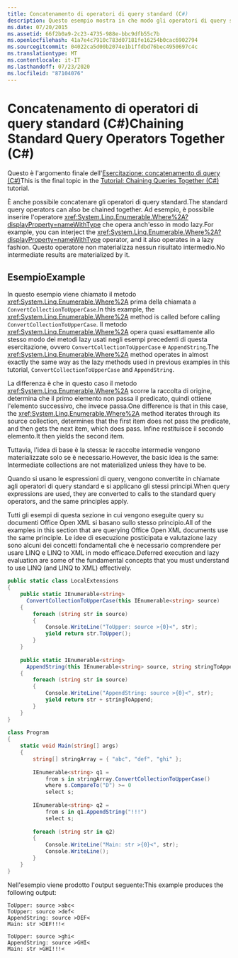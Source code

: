 ```yaml
---
title: Concatenamento di operatori di query standard (C#)
description: Questo esempio mostra in che modo gli operatori di query standard possono essere concatenati anche in C#. La query non materializza i risultati intermedi.
ms.date: 07/20/2015
ms.assetid: 66f2b0a9-2c23-4735-988e-bbc9dfb55c7b
ms.openlocfilehash: 41a7e4c7910c783d07181fe16254b0cac6902794
ms.sourcegitcommit: 04022ca5d00b2074e1b1ffdbd76bec4950697c4c
ms.translationtype: MT
ms.contentlocale: it-IT
ms.lasthandoff: 07/23/2020
ms.locfileid: "87104076"
---
```

# <a name="chaining-standard-query-operators-together-c"></a><span data-ttu-id="230f0-104">Concatenamento di operatori di query standard (C#)</span><span class="sxs-lookup"><span data-stu-id="230f0-104">Chaining Standard Query Operators Together (C#)</span></span>
<span data-ttu-id="230f0-105">Questo è l'argomento finale dell'[Esercitazione: concatenamento di query (C#)](./deferred-execution-and-lazy-evaluation-in-linq-to-xml.md)</span><span class="sxs-lookup"><span data-stu-id="230f0-105">This is the final topic in the [Tutorial: Chaining Queries Together (C#)](./deferred-execution-and-lazy-evaluation-in-linq-to-xml.md) tutorial.</span></span>  
  
 <span data-ttu-id="230f0-106">È anche possibile concatenare gli operatori di query standard.</span><span class="sxs-lookup"><span data-stu-id="230f0-106">The standard query operators can also be chained together.</span></span> <span data-ttu-id="230f0-107">Ad esempio, è possibile inserire l'operatore <xref:System.Linq.Enumerable.Where%2A?displayProperty=nameWithType> che opera anch'esso in modo lazy.</span><span class="sxs-lookup"><span data-stu-id="230f0-107">For example, you can interject the <xref:System.Linq.Enumerable.Where%2A?displayProperty=nameWithType> operator, and it also operates in a lazy fashion.</span></span> <span data-ttu-id="230f0-108">Questo operatore non materializza nessun risultato intermedio.</span><span class="sxs-lookup"><span data-stu-id="230f0-108">No intermediate results are materialized by it.</span></span>  
  
## <a name="example"></a><span data-ttu-id="230f0-109">Esempio</span><span class="sxs-lookup"><span data-stu-id="230f0-109">Example</span></span>  
 <span data-ttu-id="230f0-110">In questo esempio viene chiamato il metodo <xref:System.Linq.Enumerable.Where%2A> prima della chiamata a `ConvertCollectionToUpperCase`.</span><span class="sxs-lookup"><span data-stu-id="230f0-110">In this example, the <xref:System.Linq.Enumerable.Where%2A> method is called before calling `ConvertCollectionToUpperCase`.</span></span> <span data-ttu-id="230f0-111">Il metodo <xref:System.Linq.Enumerable.Where%2A> opera quasi esattamente allo stesso modo dei metodi lazy usati negli esempi precedenti di questa esercitazione, ovvero `ConvertCollectionToUpperCase` e `AppendString`.</span><span class="sxs-lookup"><span data-stu-id="230f0-111">The <xref:System.Linq.Enumerable.Where%2A> method operates in almost exactly the same way as the lazy methods used in previous examples in this tutorial, `ConvertCollectionToUpperCase` and `AppendString`.</span></span>  
  
 <span data-ttu-id="230f0-112">La differenza è che in questo caso il metodo <xref:System.Linq.Enumerable.Where%2A> scorre la raccolta di origine, determina che il primo elemento non passa il predicato, quindi ottiene l'elemento successivo, che invece passa.</span><span class="sxs-lookup"><span data-stu-id="230f0-112">One difference is that in this case, the <xref:System.Linq.Enumerable.Where%2A> method iterates through its source collection, determines that the first item does not pass the predicate, and then gets the next item, which does pass.</span></span> <span data-ttu-id="230f0-113">Infine restituisce il secondo elemento.</span><span class="sxs-lookup"><span data-stu-id="230f0-113">It then yields the second item.</span></span>  
  
 <span data-ttu-id="230f0-114">Tuttavia, l'idea di base è la stessa: le raccolte intermedie vengono materializzate solo se è necessario.</span><span class="sxs-lookup"><span data-stu-id="230f0-114">However, the basic idea is the same: Intermediate collections are not materialized unless they have to be.</span></span>  
  
 <span data-ttu-id="230f0-115">Quando si usano le espressioni di query, vengono convertite in chiamate agli operatori di query standard e si applicano gli stessi principi.</span><span class="sxs-lookup"><span data-stu-id="230f0-115">When query expressions are used, they are converted to calls to the standard query operators, and the same principles apply.</span></span>  
  
 <span data-ttu-id="230f0-116">Tutti gli esempi di questa sezione in cui vengono eseguite query su documenti Office Open XML si basano sullo stesso principio.</span><span class="sxs-lookup"><span data-stu-id="230f0-116">All of the examples in this section that are querying Office Open XML documents use the same principle.</span></span> <span data-ttu-id="230f0-117">Le idee di esecuzione posticipata e valutazione lazy sono alcuni dei concetti fondamentali che è necessario comprendere per usare LINQ e LINQ to XML in modo efficace.</span><span class="sxs-lookup"><span data-stu-id="230f0-117">Deferred execution and lazy evaluation are some of the fundamental concepts that you must understand  to use LINQ (and LINQ to XML) effectively.</span></span>  
  
```csharp  
public static class LocalExtensions  
{  
    public static IEnumerable<string>  
      ConvertCollectionToUpperCase(this IEnumerable<string> source)  
    {  
        foreach (string str in source)  
        {  
            Console.WriteLine("ToUpper: source >{0}<", str);  
            yield return str.ToUpper();  
        }  
    }  
  
    public static IEnumerable<string>  
      AppendString(this IEnumerable<string> source, string stringToAppend)  
    {  
        foreach (string str in source)  
        {  
            Console.WriteLine("AppendString: source >{0}<", str);  
            yield return str + stringToAppend;  
        }  
    }  
}  
  
class Program  
{  
    static void Main(string[] args)  
    {  
        string[] stringArray = { "abc", "def", "ghi" };  
  
        IEnumerable<string> q1 =  
            from s in stringArray.ConvertCollectionToUpperCase()  
            where s.CompareTo("D") >= 0  
            select s;  
  
        IEnumerable<string> q2 =  
            from s in q1.AppendString("!!!")  
            select s;  
  
        foreach (string str in q2)  
        {  
            Console.WriteLine("Main: str >{0}<", str);  
            Console.WriteLine();  
        }  
    }  
}  
```  
  
 <span data-ttu-id="230f0-118">Nell'esempio viene prodotto l'output seguente:</span><span class="sxs-lookup"><span data-stu-id="230f0-118">This example produces the following output:</span></span>  
  
```output  
ToUpper: source >abc<  
ToUpper: source >def<  
AppendString: source >DEF<  
Main: str >DEF!!!<  
  
ToUpper: source >ghi<  
AppendString: source >GHI<  
Main: str >GHI!!!<  
```  
